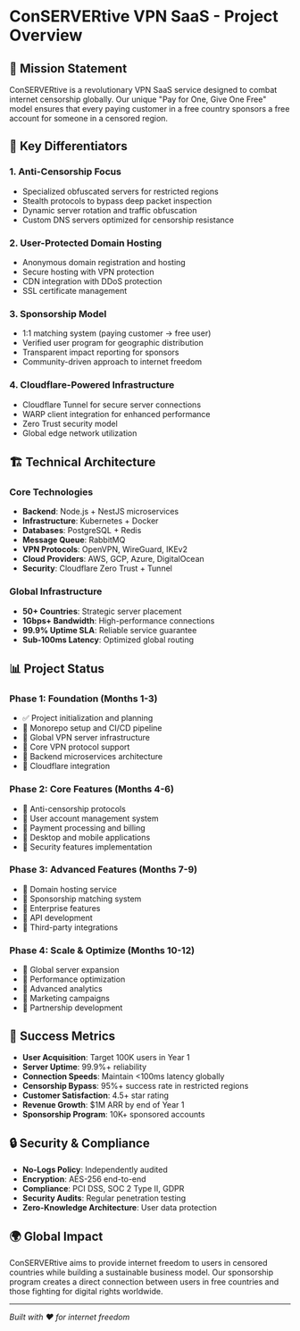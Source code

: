 # ConSERVERtive VPN SaaS - Project Overview

## 🎯 Mission Statement
ConSERVERtive is a revolutionary VPN SaaS service designed to combat internet censorship globally. Our unique "Pay for One, Give One Free" model ensures that every paying customer in a free country sponsors a free account for someone in a censored region.

## 🚀 Key Differentiators

### 1. **Anti-Censorship Focus**
- Specialized obfuscated servers for restricted regions
- Stealth protocols to bypass deep packet inspection
- Dynamic server rotation and traffic obfuscation
- Custom DNS servers optimized for censorship resistance

### 2. **User-Protected Domain Hosting**
- Anonymous domain registration and hosting
- Secure hosting with VPN protection
- CDN integration with DDoS protection
- SSL certificate management

### 3. **Sponsorship Model**
- 1:1 matching system (paying customer → free user)
- Verified user program for geographic distribution
- Transparent impact reporting for sponsors
- Community-driven approach to internet freedom

### 4. **Cloudflare-Powered Infrastructure**
- Cloudflare Tunnel for secure server connections
- WARP client integration for enhanced performance
- Zero Trust security model
- Global edge network utilization

## 🏗️ Technical Architecture

### Core Technologies
- **Backend**: Node.js + NestJS microservices
- **Infrastructure**: Kubernetes + Docker
- **Databases**: PostgreSQL + Redis
- **Message Queue**: RabbitMQ
- **VPN Protocols**: OpenVPN, WireGuard, IKEv2
- **Cloud Providers**: AWS, GCP, Azure, DigitalOcean
- **Security**: Cloudflare Zero Trust + Tunnel

### Global Infrastructure
- **50+ Countries**: Strategic server placement
- **1Gbps+ Bandwidth**: High-performance connections
- **99.9% Uptime SLA**: Reliable service guarantee
- **Sub-100ms Latency**: Optimized global routing

## 📊 Project Status

### Phase 1: Foundation (Months 1-3)
- ✅ Project initialization and planning
- 🔄 Monorepo setup and CI/CD pipeline
- 🔄 Global VPN server infrastructure
- 🔄 Core VPN protocol support
- 🔄 Backend microservices architecture
- 🔄 Cloudflare integration

### Phase 2: Core Features (Months 4-6)
- 🔄 Anti-censorship protocols
- 🔄 User account management system
- 🔄 Payment processing and billing
- 🔄 Desktop and mobile applications
- 🔄 Security features implementation

### Phase 3: Advanced Features (Months 7-9)
- 🔄 Domain hosting service
- 🔄 Sponsorship matching system
- 🔄 Enterprise features
- 🔄 API development
- 🔄 Third-party integrations

### Phase 4: Scale & Optimize (Months 10-12)
- 🔄 Global server expansion
- 🔄 Performance optimization
- 🔄 Advanced analytics
- 🔄 Marketing campaigns
- 🔄 Partnership development

## 🎯 Success Metrics
- **User Acquisition**: Target 100K users in Year 1
- **Server Uptime**: 99.9%+ reliability
- **Connection Speeds**: Maintain <100ms latency globally
- **Censorship Bypass**: 95%+ success rate in restricted regions
- **Customer Satisfaction**: 4.5+ star rating
- **Revenue Growth**: $1M ARR by end of Year 1
- **Sponsorship Program**: 10K+ sponsored accounts

## 🔒 Security & Compliance
- **No-Logs Policy**: Independently audited
- **Encryption**: AES-256 end-to-end
- **Compliance**: PCI DSS, SOC 2 Type II, GDPR
- **Security Audits**: Regular penetration testing
- **Zero-Knowledge Architecture**: User data protection

## 🌍 Global Impact
ConSERVERtive aims to provide internet freedom to users in censored countries while building a sustainable business model. Our sponsorship program creates a direct connection between users in free countries and those fighting for digital rights worldwide.

---

*Built with ❤️ for internet freedom*

